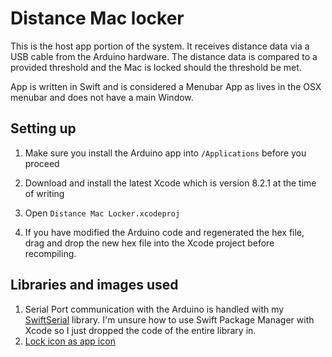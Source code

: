 # Distance Mac locker

This is the host app portion of the system. It receives distance data via a USB cable from the Arduino hardware. The distance data is compared to a provided threshold and the Mac is locked should the threshold be met.

App is written in Swift and is considered a Menubar App as lives in the OSX menubar and does not have a main Window.

## Setting up

1. Make sure you install the Arduino app into `/Applications` before you proceed

2. Download and install the latest Xcode which is version 8.2.1 at the time of writing

3. Open `Distance Mac Locker.xcodeproj`

4. If you have modified the Arduino code and regenerated the hex file, drag and drop the new hex file into the Xcode project before recompiling.

## Libraries and images used
1. Serial Port communication with the Arduino is handled with my [SwiftSerial](https://github.com/yeokm1/SwiftSerial) library. I'm unsure how to use Swift Package Manager with Xcode so I just dropped the code of the entire library in.
2. [Lock icon as app icon](https://www.iconfinder.com/icons/314694/lock_open_icon)
